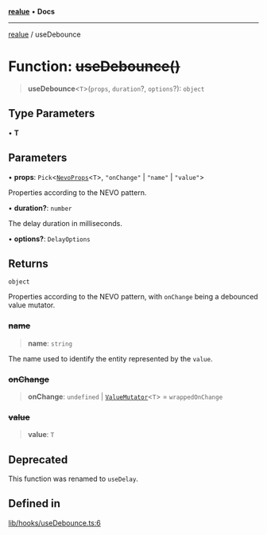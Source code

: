 [**realue**](../README.md) • **Docs**

***

[realue](../README.md) / useDebounce

# Function: ~~useDebounce()~~

> **useDebounce**\<`T`\>(`props`, `duration`?, `options`?): `object`

## Type Parameters

• **T**

## Parameters

• **props**: `Pick`\<[`NevoProps`](../type-aliases/NevoProps.md)\<`T`\>, `"onChange"` \| `"name"` \| `"value"`\>

Properties according to the NEVO pattern.

• **duration?**: `number`

The delay duration in milliseconds.

• **options?**: `DelayOptions`

## Returns

`object`

Properties according to the NEVO pattern, with `onChange` being a debounced value mutator.

### ~~name~~

> **name**: `string`

The name used to identify the entity represented by the `value`.

### ~~onChange~~

> **onChange**: `undefined` \| [`ValueMutator`](../type-aliases/ValueMutator.md)\<`T`\> = `wrappedOnChange`

### ~~value~~

> **value**: `T`

## Deprecated

This function was renamed to `useDelay`.

## Defined in

[lib/hooks/useDebounce.ts:6](https://github.com/nevoland/realue/blob/1fa38fef80c9df28c076a8a44728e2fb20f56b0b/lib/hooks/useDebounce.ts#L6)

